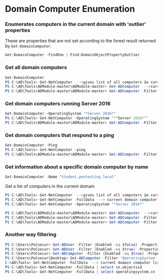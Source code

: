 # Domain Computer Enumeration

### Enumerates computers in the current domain with 'outlier' properties
These are properties that are not set according to the forest result returned by `Get-DomainComputer`.

```powershell
Get-DomainComputer -FindOne | Find-DomainObjectPropertyOutlier
```

### Get all domain computers
```powershell
Get-DomainComputer
PS C:\AD\Tools> Get-NetComputer  -->gives list of all computers in current domain
PS C:\AD\Tools\ADModule-master\ADModule-master> Get-ADComputer  -->current domain computers list
PS C:\AD\Tools\ADModule-master\ADModule-master> Get-ADComputer -Filter * -Properties *  --
```

### Get domain computers running Server 2016
```powershell
Get-DomainComputer –OperatingSystem "*Server 2016*"
PS C:\AD\Tools> Get-NetComputer -OperatingSystem ""*Server 2016*""
PS C:\AD\Tools\ADModule-master\ADModule-master> Get-ADComputer -Filter 'OperatingSystem -like ""*Server 2016*""' -Properties OperatingSystem | select Name,OperatingSystem
```

### Get domain computers that respond to a ping
```powershell
Get-DomainComputer -Ping
PS C:\AD\Tools> Get-NetComputer -ping
PS C:\AD\Tools\ADModule-master\ADModule-master> Get-ADComputer -Filter * -Properties DNSHostName | %{Test-Connection -Count 1 -ComputerName $_.DNSHostName}
```

### Get information about a specific domain computer by name
```powershell
Get-DomainComputer -Name "Student.pentesting.local"
```
Get a list of computers in the current domain
```powershell
PS C:\AD\Tools> Get-NetComputer  -->gives list of all computers in current domain
PS C:\AD\Tools> Get-NetComputer -FullData  --> current domain computer list along with an objectives
PS C:\AD\Tools> Get-NetComputer -OperatingSystem "*Server 2016*"

PS C:\AD\Tools\ADModule-master\ADModule-master> Get-ADComputer  -->current domain computers list
PS C:\AD\Tools\ADModule-master\ADModule-master> Get-ADComputer -Filter * -Properties *  --
PS C:\AD\Tools\ADModule-master\ADModule-master> Get-ADComputer -Filter 'OperatingSystem -like "*Server 2016*"' -Properties OperatingSystem | select Name,OperatingSystem
```
### Another way filtering
```powershell
PS C:\Users\PoCsecur> Get-ADUser -Filter {Enabled -eq $false} -Properties Enabled | select SamAccountName,Enabled >AD_Userlist2.txt
PS C:\Users\PoCsecur> Get-ADUser -Filter {Enabled -eq $true} -Properties Enabled | select SamAccountName,Enabled >Active_User_List.txt
PS C:\Users\PoCsecur> Get-ADComputer -Filter {Enabled -eq $true} -Properties Enabled | Select-Object Name,Enabled >Computers_list.txt
PS C:\Users\PoCsecur\Desktop> Get-ADComputer -Filter 'OperatingSystem -like "*Server*"' -Properties OperatingSystem | select name,Enabled,OperatingSystem >serverlist.txt
C:\AD\Tools> Get-NetComputer -FullData  --> current domain computer list along with an objectives
PS C:\AD\Tools> Get-NetComputer -FullData | select cn,objectsid
PS C:\AD\Tools> Get-NetComputer -FullData | select operatingsystem,cn | ft or fl
```
